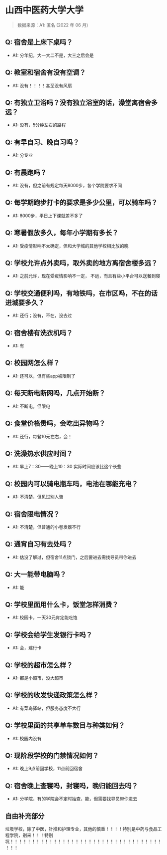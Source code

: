 # 山西中医药大学大学

> 数据来源：A1: 匿名 (2022 年 06 月)

## Q: 宿舍是上床下桌吗？

- A1: 分年纪，大一大二不是，大三之后会是

## Q: 教室和宿舍有没有空调？

- A1: 没有！！！！甚至没有风扇

## Q: 有独立卫浴吗？没有独立浴室的话，澡堂离宿舍多远？

- A1: 没有，5分钟左右的路程

## Q: 有早自习、晚自习吗？

- A1: 分专业

## Q: 有晨跑吗？

- A1: 没有，但之前有规定每天8000步，各个学院要求不同

## Q: 每学期跑步打卡的要求是多少公里，可以骑车吗？

- A1: 8000步，平日上下课就差不多了

## Q: 寒暑假放多久，每年小学期有多长？

- A1: 受疫情影响不太确定，但和大学城的其他学校相比放的晚

## Q: 学校允许点外卖吗，取外卖的地方离宿舍楼多远？

- A1: 之前允许，现在受疫情影响不一定，
不远，而且有些小平台可以送餐到寝

## Q: 学校交通便利吗，有地铁吗，在市区吗，不在的话进城要多久？

- A1: 还行；没有，不在，没去过

## Q: 宿舍楼有洗衣机吗？

- A1: 有

## Q: 校园网怎么样？

- A1: 还可以，但有些app被限制了

## Q: 每天断电断网吗，几点开始断？

- A1: 不断电，但限电

## Q: 食堂价格贵吗，会吃出异物吗？

- A1: 还行，每餐10元左右，会！

## Q: 洗澡热水供应时间？

- A1: 早上7：30——晚上10：30
实际时间应该比这个长些

## Q: 校园内可以骑电瓶车吗，电池在哪能充电？

- A1: 不清楚，但见过别人骑

## Q: 宿舍限电情况？

- A1: 不清楚，但普通的小卷发器不行

## Q: 通宵自习有去处吗？

- A1: 估没了解过，但宿舍11点锁门，之后要进去需找导员带你进去

## Q: 大一能带电脑吗？

- A1: 能

## Q: 学校里面用什么卡，饭堂怎样消费？

- A1: 校园卡，一天30元肯定能吃饱

## Q: 学校会给学生发银行卡吗？

- A1: 会，建行卡

## Q: 学校的超市怎么样？

- A1: 都是小超市，没大超市

## Q: 学校的收发快递政策怎么样？

- A1: 有菜鸟驿站，但服务态度不大行

## Q: 学校里面的共享单车数目与种类如何？

- A1: 校园内没有

## Q: 现阶段学校的门禁情况如何？

- A1: 晚上9点前回学校，11点前回宿舍

## Q: 宿舍晚上查寝吗，封寝吗，晚归能回去吗？

- A1: 分学院，有的学院会不定时抽查，能，但需要找导员带你进去

## 自由补充部分

垃圾学校，除了中医，针推和护理专业，其他的慎重！！！！特别是中药与食品工程学院，别来！！！特别坑！！！！！！！！！！！！！！！！！！！！！！！！！！！！！！！！！！！！！！